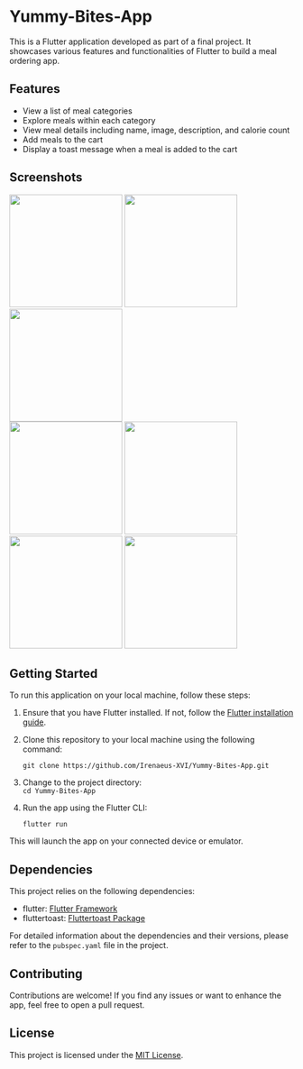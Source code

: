 # Yummy-Bites-App

This is a Flutter application developed as part of a final project. It showcases various features and functionalities of Flutter to build a meal ordering app.

## Features

- View a list of meal categories
- Explore meals within each category
- View meal details including name, image, description, and calorie count
- Add meals to the cart
- Display a toast message when a meal is added to the cart

## Screenshots

<div>
  <img src="https://github.com/Irenaeus-XVI/Yummy-Bites-App/blob/main/assets/87098443/b6a7a9d5-38fb-4991-ab09-f18d9edcad7d.png" width="200">
  <img src="https://github.com/Irenaeus-XVI/Yummy-Bites-App/blob/main/assets/87098443/47d90d16-920c-4bef-aa13-849c03860705.png" width="200">
  <img src="https://github.com/Irenaeus-XVI/Yummy-Bites-App/blob/main/assets/87098443/b44b4180-9d13-45ff-9ae6-38fdb2b1e62f.png" width="200">
</div>

<div>
  <img src="https://github.com/Irenaeus-XVI/Yummy-Bites-App/blob/main/assets/87098443/00f8746c-8a3f-4716-a5f0-6e88a758edcc.png" width="200">
  <img src="https://github.com/Irenaeus-XVI/Yummy-Bites-App/blob/main/assets/87098443/cafb8b8f-a37e-409c-97f3-24318979a205.png" width="200">
  <img src="https://github.com/Irenaeus-XVI/Yummy-Bites-App/blob/main/assets/87098443/80c83357-84e1-4d84-8f4c-ce0f6fab6ec6.png" width="200">
  <img src="https://github.com/Irenaeus-XVI/Yummy-Bites-App/blob/main/assets/87098443/f362d5df-8d56-49e5-9cfe-f46db868dc2e.png" width="200">
</div>


## Getting Started

To run this application on your local machine, follow these steps:

1. Ensure that you have Flutter installed. If not, follow the [Flutter installation guide](https://flutter.dev/docs/get-started/install).

2. Clone this repository to your local machine using the following command:

   ` git clone https://github.com/Irenaeus-XVI/Yummy-Bites-App.git `
   
3. Change to the project directory:   
    ` cd Yummy-Bites-App `
    

4. Run the app using the Flutter CLI:

   ` flutter run `

This will launch the app on your connected device or emulator.

## Dependencies

This project relies on the following dependencies:

- flutter: [Flutter Framework](https://flutter.dev/)
- fluttertoast: [Fluttertoast Package](https://pub.dev/packages/fluttertoast)

For detailed information about the dependencies and their versions, please refer to the `pubspec.yaml` file in the project.

## Contributing

Contributions are welcome! If you find any issues or want to enhance the app, feel free to open a pull request.

## License

This project is licensed under the [MIT License](LICENSE).
